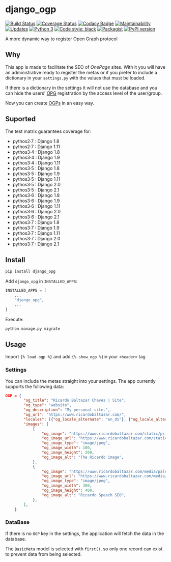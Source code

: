 # django_ogp

[![Build Status](https://travis-ci.org/ricardochaves/django_ogp.svg?branch=master)](https://travis-ci.org/ricardochaves/django_ogp) [![Coverage Status](https://coveralls.io/repos/github/ricardochaves/django_ogp/badge.svg?branch=fix-travis)](https://coveralls.io/github/ricardochaves/django_ogp?branch=fix-travis) [![Codacy Badge](https://api.codacy.com/project/badge/Grade/3a1363cd34274377942b34418ed2b00a)](https://app.codacy.com/app/ricardochaves/django_ogp?utm_source=github.com&utm_medium=referral&utm_content=ricardochaves/django_ogp&utm_campaign=Badge_Grade_Dashboard) [![Maintainability](https://api.codeclimate.com/v1/badges/a2af8f7a30ad3bee2cac/maintainability)](https://codeclimate.com/github/ricardochaves/django_ogp/maintainability) [![Updates](https://pyup.io/repos/github/ricardochaves/django_ogp/shield.svg)](https://pyup.io/repos/github/ricardochaves/django_ogp/) [![Python 3](https://pyup.io/repos/github/ricardochaves/django_ogp/python-3-shield.svg)](https://pyup.io/repos/github/ricardochaves/django_ogp/) [![Code style: black](https://img.shields.io/badge/code%20style-black-000000.svg)](https://github.com/ambv/black) [![Packagist](https://img.shields.io/packagist/l/doctrine/orm.svg)](https://github.com/ricardochaves/django_ogp/blob/master/LICENSE) [![PyPI version](https://badge.fury.io/py/django-ogp.svg)](https://badge.fury.io/py/django-ogp)

A more dynamic way to register Open Graph protocol

## Why

This app is made to facilitate the SEO of *OnePage* sites. With it you will have an administrative ready to register the metas or if you prefer to include a dictionary in your `settings.py` with the values that must be loaded.

If there is a dictionary in the settings it will not use the database and you can hide the users' [OPG](http://ogp.me/) registration by the access level of the user/group.

Now you can create [OGPs](http://ogp.me/) in an easy way.

## Suported

The test matrix guarantees coverage for:

- pythos2·7 : Django 1.8
- pythos2·7 : Django 1.11
- pythos3·4 : Django 1.8
- pythos3·4 : Django 1.9
- pythos3·4 : Django 1.11
- pythos3·5 : Django 1.8
- pythos3·5 : Django 1.9
- pythos3·5 : Django 1.11
- pythos3·5 : Django 2.0
- pythos3·5 : Django 2.1
- pythos3·6 : Django 1.8
- pythos3·6 : Django 1.9
- pythos3·6 : Django 1.11
- pythos3·6 : Django 2.0
- pythos3·6 : Django 2.1
- pythos3·7 : Django 1.8
- pythos3·7 : Django 1.9
- pythos3·7 : Django 1.11
- pythos3·7 : Django 2.0
- pythos3·7 : Django 2.1

## Install

```bash
pip install django_opg
```

Add `django_opg` in `INSTALLED_APPS`:

```python
INSTALLED_APPS = [
    ...
    "django_opg",
    ...
]
```

Execute:

```bash
python manage.py migrate
```

## Usage

Import `{% load ogp %}` and add `{% show_ogp %}`in your `<header>` tag

### Settings

You can include the metas straight into your settings. The app currently supports the following data:

```json
OGP = {
        "og_title": "Ricardo Baltazar Chaves | Site",
        "og_type": "website",
        "og_description": "My personal site.",
        "og_url": "https://www.ricardobaltazar.com/",
        "locales": [{"og_locale_alternate": "en_US"}, {"og_locale_alternate": "pt_BR"}],
        "images": [
            {
                "og_image": "https://www.ricardobaltazar.com/static/principal/images/profilepic-new.ac1b7deb01a8.jpg",
                "og_image_url": "https://www.ricardobaltazar.com/static/principal/images/profilepic-new.ac1b7deb01a8.jpg",
                "og_image_type": "image/jpeg",
                "og_image_width": 100,
                "og_image_height": 200,
                "og_image_alt": "The Ricardo image",
            },
            {
                "og_image": "https://www.ricardobaltazar.com/media/palestra_eventos/IMG_20170811_195143268.jpg.430x360_q85_box-679%2C0%2C3479%2C2340_crop_detail.jpg",
                "og_image_url": "https://www.ricardobaltazar.com/media/palestra_eventos/IMG_20170811_195143268.jpg.430x360_q85_box-679%2C0%2C3479%2C2340_crop_detail.jpg",
                "og_image_type": "image/jpeg",
                "og_image_width": 300,
                "og_image_height": 400,
                "og_image_alt": "Ricardo Speech SEO",
            },
        ],
    }
```

### DataBase

If there is no `OGP` key in the settings, the application will fetch the data in the database.

The `BasicMeta` model is selected with `first()`, so only one record can exist to prevent data from being selected.
